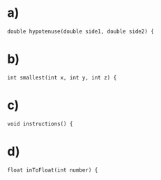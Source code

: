 # a)
    double hypotenuse(double side1, double side2) {
# b)
    int smallest(int x, int y, int z) {
# c)
    void instructions() {
# d)
    float inToFloat(int number) {
